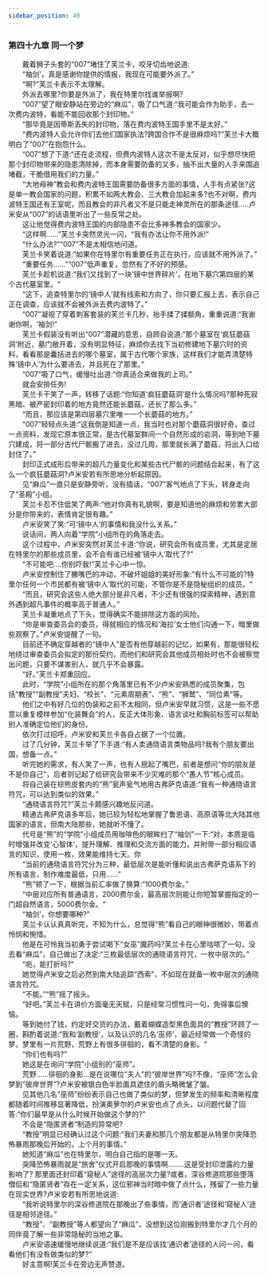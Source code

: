 ```yaml
---
sidebar_position: 49
---
```

### 第四十九章 同一个梦  


　　戴着狮子头套的“007”堵住了芙兰卡，咬牙切齿地说道:  
　　“袖剑’，真是感谢你提供的情报，我现在可能要外派了。”  
　　“啊?”芙兰卡表示不太理解。  
　　外派去哪里?你要是外派了，我在特里尔找谁举报啊?  
　　“007”望了眼安静站在旁边的“麻瓜”，吸了口气道:“我可能会作为助手，去一次费内波特，看能不能回收那个封印物。”  
　　“那毕竟是因蒂斯丢失的封印物，落在费内波特王国手里不是太好。”  
　　“费内波特人会允许你们去他们国家执法?跨国合作不是很麻烦吗?”芙兰卡大概明白了“007”在抱怨什么。  
　　“007”想了下道:“还在走流程，但费内波特人这次不是太反对，似乎想尽快把那个封印物带来的隐患清除掉，而本身需要防备的又多，抽不出大量的人手来围追堵截，干脆借用我们的力量。”  
　　“大地母神”教会和费内波特王国需要防备很多方面的事情，人手有点紧张?这是单一教会国家的问题，积累不如两大教会、三大教会加起来多?也不对啊，费内波特王国还有王室呢，而且教会的非凡者又不是只能走神灵所在的那条途径.....卢米安从“007”的话语里听出了一些反常之处。  
　　这让他觉得费内波特王国的内部隐患不会比多神多教会的国家少。  
　　“这样啊……”芙兰卡突然灵光一闪，“我有办法让你不用外派!”  
　　“什么办法?”“007”不是太相信地问道。  
　　芙兰卡笑着说道:“如果你在特里尔有重要任务正在执行，应该就不用外派了。”  
　　“重要任务...…”“007”低声重复，忽然有了不好的预感。  
　　芙兰卡趁机说道:“我们又找到了一块‘镜中世界碎片’，在地下墓穴第四层的某个古代墓室里。“  
　　“这下，追查特里尔的‘镜中人’就有线索和方向了，你只要汇报上去，表示自己正在调查，应该就不会被外派去费内波特了。”  
　　“007”凝视了穿着刺客套装的芙兰卡几秒，抬手揉了揉额角，重重说道:“我谢谢你啊，‘袖剑!”  
　　芙兰卡假装没有听出“007”潜藏的意思，自顾自说道:“那个墓室在‘疯狂蘑菇洞’附近，墓门敞开着，没有明显特征，麻烦你去找下当初修建地下墓穴时的资料，看看那是囊括进去的哪个墓室，属于古代哪个家族，这样我们才能弄清楚特殊‘镜中人’为什么要进去，并且死在了那里。”  
　　“007”吸了口气，缓慢吐出道:“你真适合来做我的上司。”  
　　就会安排任务!  
　　芙兰卡干笑了一声，转移了话题:“你知道‘疯狂蘑菇洞’是什么情况吗?那种死寂黑暗、被严密封印着的地方竟然还能长蘑菇，还长了那么多。”  
　　“而且，那应该是第四层墓穴里唯一一个长蘑菇的地方。”  
　　“007”轻轻点头道:“这我倒是知道一点，我当时也对那个蘑菇洞很好奇，查过一点资料，发现它原本很正常，是古代墓室群间一个自然形成的岩洞，等到地下墓穴建成，将一部分古代尸骸搬了进去，没过几周，那里就长满了蘑菇，将出入口给封住了。”  
　　封印正式成形后带来的超凡力量变化和某些古代尸骸的问题结合起来，有了这么一个疯狂蘑菇洞?卢米安若有所思地分析起原因。  
　　见“麻瓜”一直只是安静旁听，没有插话，“007”客气地点了下头，转身走向了“圣殿”小组。  
　　芙兰卡忍不住低笑了两声:“他对你真有礼貌啊，要是知道他的麻烦和劳累大部分是你带来的，表情肯定很有趣。”  
　　卢米安笑了笑:“可‘镜中人’的事情和我没什么关系。”  
　　说话间，两人向着“学院”小组所在的角落走去。  
　　这个过程中，卢米安突然对芙兰卡道:“你说，研究会所有成员里，尤其是定居在特里尔的那些成员里，会不会有谁已经被‘镜中人’取代了?”  
　　“不可能吧....你别吓我!”芙兰卡心中一惊。  
　　卢米安控制住了撇嘴巴的冲动，不破坏姐姐的美好形象:“有什么不可能的?特里尔任何一个市民都有被‘镜中人’取代的可能，不管你是不是隐秘组织的成员。“  
　　“而且，研究会这些人绝大部分是非凡者，不少还有很强的探索精神，遇到意外遇到超凡事件的概率高于普通人。”  
　　芙兰卡凝重地点了下头，觉得确实不能排除这方面的风险。  
　　“你是审查委员会的委员，得就相应的情况和‘海拉’女士他们沟通一下，暗里做些观察了。”卢米安提醒了一句。  
　　目前还不确定穿越者的“镜中人”是否有他穿越前的记忆，如果有，那能很轻松地绕过审查委员会拟定的那份契约，而他们和研究会其他成员相处时也不会被察觉出问题，只要不谋害别人，就几乎不会暴露。  
　　“好。”芙兰卡郑重回应。  
　　此时，“学院”小组所在的那个角落里已有不少卢米安熟悉的成员聚集，包括“教授”“副教授”夫妇、“校长”、“元素周期表”、“熊”、“狮鹫”、“同位素”等。  
　　他们之中有好几位的伪装和之前不太相同，但卢米安早就习惯，这是一些不愿意以重复模样参加“化装舞会”的人，反正大体形象、语言谈吐和胸前标签可以帮助别人准确定位他们的身份。  
　　依次打过招呼，卢米安和芙兰卡各自占据了一个位置。  
　　过了几分钟，芙兰卡举了下手道:“有人卖通晓语言类物品吗?我有个朋友要出国，想备一点。”  
　　听完她的需求，有人笑了一声，也有人抿起了嘴巴，前者是想问“你的朋友是不是你自己”，后者则记起了给研究会带来不少灾难的那个“愚人节”核心成员。  
　　将自己装在棕熊皮套内的“熊”瓮声瓮气地用古弗萨克语道:“我有一种通晓语言符咒，可以达到类似的效果。”  
　　“通晓语言符咒?”芙兰卡颇感兴趣地反问道。  
　　精通古弗萨克语多年后，她已较为轻松地掌握了鲁恩语、高原语等北大陆其他国家的语言，但南大陆那些，她就听不懂了。  
　　代号是“熊”的“学院”小组成员用咖啡色的眼眸扫了“袖剑”一下:“对，本质是临时增强并改变‘心智体’，提升理解、推理和交流方面的能力，并附带一部分相应语言的知识，使用一枚，效果能维持七天。你  
　　“当前的通晓语言符咒分为三种，最低层次是能听懂和说出古弗萨克语系下的所有语言，制作难度最低，只用......”  
　　“熊”顿了一下，根据当前汇率做了换算:“1000费尔金。”  
　　“中层对应所有普通语言，2000费尔金，最高层次则能让你短暂掌握指定的一门超自然语言，5000费尔金。“  
　　“袖剑’，你想要哪种?”  
　　芙兰卡认认真真听完，不知为什么，总觉得“熊”看自己的眼神很微妙，带着点怜悯和惋惜。  
　　他是在可怜我当初勇于尝试喝下“女巫”魔药吗?芙兰卡在心里咕哝了一句，没去看“麻瓜”，自己做出了决定:“三枚最低层次的通晓语言符咒，一枚中层次的。”  
　　“呃，能打折吗?”  
　　她觉得卢米安之后必然到南大陆追踪“西索”，不如现在就备一枚中层次的通晓语言符咒。  
　　“不能。”“熊”摇了摇头。  
　　“好吧。”芙兰卡在讲价方面毫无天赋，只是经常习惯性问一句，免得事后懊恼。  
　　等到她付了钱，约定好交货的办法，戴着蝴蝶造型黑色面具的“教授”环顾了一圈，斟酌着说道:“我和‘副教授’，以及认识的几名‘巫师’，最近经常做一个奇怪的梦，梦里有一片荒野，荒野上有很多徘徊的，看不清楚的身影。“  
　　“你们也有吗?”  
　　她这是在询问“学院”小组别的“巫师”。  
　　荒野……徘徊的身影…是在说哪位“夫人”的“彼岸世界”吗?不像，“巫师”怎么会梦到“彼岸世界”?卢米安被银白色半脸面具遮住的眉头略微皱了皱。  
　　见其他几名“巫师”纷纷表示自己也做了类似的梦，但梦发生的频率和清晰程度都随着时间推移显著降低，扮演奥萝尔的卢米安也点了点头，以问题代替了回答:“你们最早是从什么时候开始做这个梦的?”  
　　不会是“隐匿贤者”制造的异常吧?  
　　“教授”明显已经确认过这个问题:“我们夫妻和那几个朋友都是从特里尔突降恐怖暴雨那晚后开始的，上个月的事情。”  
　　她知道“麻瓜”也在特里尔，明白自己指的是哪一天。  
　　突降恐怖暴雨就是“旅舍”仪式开启那晚的事情啊.…….这是受封印泄露的力量影响了? 那里面还封印着“窥秘人”途径的高层次力量?或者，深谷修道院那些堕落僧侣和“隐匿贤者”存在一定关系，这位邪神当时暗中做了点什么，残留了一些力量在现实世界?卢米安若有所思地说道:  
　　“我听说特里尔的深谷修道院在那晚出了些事情，而‘通识者’途径和‘窥秘人’途径是相邻途径。”  
　　“教授”、“副教授”等人都望向了“麻瓜”，没想到这位刚搬到特里尔才几个月的同伴竟了解一些非常隐秘的当地之事。  
　　卢米安语速缓慢地继续说道:“我们是不是应该找‘通识者’途径的人问一问，看看他们有没有做类似的梦?”  
　　好主意啊!芙兰卡在旁边无声赞道。  
